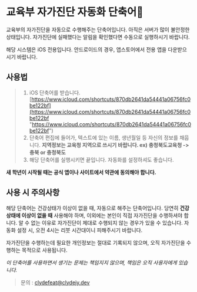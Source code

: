 # 교육부 자가진단 자동화 단축어:punch:
교육부의 자가진단을 자동으로 수행해주는 단축어입니다.
아직은 서버가 많이 불안정한 상태입니다. 자가진단에 실패했다는 알림을 확인했다면 수동으로 실행하시기 바랍니다.

해당 시스템은 iOS 전용입니다.
안드로이드의 경우, 앱스토어에서 전용 앱을 다운받으시기 바랍니다. 

## 사용법
>1. iOS 단축어를 받습니다. [https://www.icloud.com/shortcuts/870db2641da54441a06756fc0be122bf](https://www.icloud.com/shortcuts/870db2641da54441a06756fc0be122bf "https://www.icloud.com/shortcuts/870db2641da54441a06756fc0be122bf")
>2. 단축어 편집에 들어가, 텍스트에 있는 이름, 생년월일 등 자신의 정보를 채웁니다. **지역정보는 교육청 지역으로 쓰시기 바랍니다. ex) 충청북도교육청 -> 충북 or 충청북도**
>3. 해당 단축어를 실행시키면 끝입니다. 자동화를 설정하셔도 좋습니다.

**새 학년이 시작될 때는 공식 앱이나 사이트에서 약관에 동의해야 합니다.**

## 사용 시 주의사항
해당 단축어는 건강상태가 이상이 없을 때, 자동으로 해주는 단축어입니다.
당연히 **건강상태에 이상이 없을 때** 사용해야 하며, 이외에는 본인이 직접 자가진단을 수행하셔야 합니다.
알 수 없는 이유로 자가진단이 제대로 수행되지 않는 경우가 있을 수 있습니다.
자동화 설정 시, 오전 4시는 리붓 시간대이니 피해주시기 바랍니다.

자가진단을 수행하는데 필요한 개인정보는 절대로 기록되지 않으며, 오직 자가진단을 수행하는 목적으로 사용됩니다.

*이 단축어를 사용하면서 생기는 문제는 책임지지 않으며, 책임은 오직 사용자에게 있습니다.*



>문의 : clydefeat@clydejy.dev
